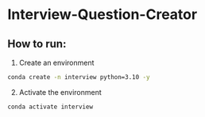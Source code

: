 # Interview-Question-Creator


## How to run:

1. Create an environment

```bash
conda create -n interview python=3.10 -y

```

2. Activate the environment

```bash
conda activate interview

```


